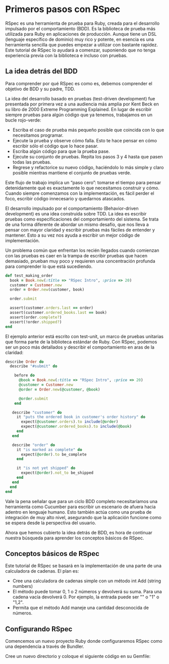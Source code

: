 # Primeros pasos con RSpec
RSpec es una herramienta de prueba para Ruby, creada para el desarrollo impulsado por el comportamiento (BDD). Es la biblioteca de prueba más utilizada para Ruby en aplicaciones de producción. Aunque tiene un DSL (lenguaje específico de dominio) muy rico y potente, en esencia es una herramienta sencilla que puedes empezar a utilizar con bastante rapidez. Este tutorial de RSpec lo ayudará a comenzar, suponiendo que no tenga experiencia previa con la biblioteca e incluso con pruebas.

## La idea detrás del BDD
Para comprender por qué RSpec es como es, debemos comprender el objetivo de BDD y su padre, TDD.

La idea del desarrollo basado en pruebas (test-driven development) fue presentada por primera vez a una audiencia más amplia por Kent Beck en su libro de 2000 Extreme Programming Explained. En lugar de escribir siempre pruebas para algún código que ya tenemos, trabajamos en un bucle rojo-verde:
* Escriba el caso de prueba más pequeño posible que coincida con lo que necesitamos programar.
* Ejecute la prueba y observe cómo falla. Esto te hace pensar en cómo escribir sólo el código que lo hace pasar.
* Escriba algún código para que la prueba pase.
* Ejecute su conjunto de pruebas. Repita los pasos 3 y 4 hasta que pasen todas las pruebas.
* Regrese y refactorice su nuevo código, haciéndolo lo más simple y claro posible mientras mantiene el conjunto de pruebas verde.

Este flujo de trabajo implica un “paso cero”: tomarse el tiempo para pensar detenidamente qué es exactamente lo que necesitamos construir y cómo. Cuando siempre comenzamos con la implementación, es fácil perder el foco, escribir código innecesario y quedarnos atascados.

El desarrollo impulsado por el comportamiento (Behavior-driven development) es una idea construida sobre TDD. La idea es escribir pruebas como especificaciones del comportamiento del sistema. Se trata de una forma diferente de abordar un mismo desafío, que nos lleva a pensar con mayor claridad y escribir pruebas más fáciles de entender y mantener. Esto a su vez nos ayuda a escribir un mejor código de implementación.

Un problema común que enfrentan los recién llegados cuando comienzan con las pruebas es caer en la trampa de escribir pruebas que hacen demasiado, prueban muy poco y requieren una concentración profunda para comprender lo que está sucediendo.

``` ruby
def test_making_order
  book = Book.new(:title => "RSpec Intro", :price => 20)
  customer = Customer.new
  order = Order.new(customer, book)

  order.submit

  assert(customer.orders.last == order)
  assert(customer.ordered_books.last == book)
  assert(order.complete?)
  assert(!order.shipped?)
end
```
El ejemplo anterior está escrito con test-unit, un marco de pruebas unitarias que forma parte de la biblioteca estándar de Ruby.
Con RSpec, podemos ser un poco más detallados y describir el comportamiento en aras de la claridad:
``` ruby
describe Order do
  describe "#submit" do

    before do
      @book = Book.new(:title => "RSpec Intro", :price => 20)
      @customer = Customer.new
      @order = Order.new(@customer, @book)

      @order.submit
    end

   describe "customer" do
     it "puts the ordered book in customer's order history" do
       expect(@customer.orders).to include(@order)
       expect(@customer.ordered_books).to include(@book)
     end
   end

   describe "order" do
     it "is marked as complete" do
       expect(@order).to be_complete
     end

     it "is not yet shipped" do
       expect(@order).not_to be_shipped
     end
   end
  end
end
```
Vale la pena señalar que para un ciclo BDD completo necesitaríamos una herramienta como Cucumber para escribir un escenario de afuera hacia adentro en lenguaje humano. Esto también actúa como una prueba de integración de muy alto nivel, asegurando que la aplicación funcione como se espera desde la perspectiva del usuario.

Ahora que hemos cubierto la idea detrás de BDD, es hora de continuar nuestra búsqueda para aprender los conceptos básicos de RSpec.

## Conceptos básicos de RSpec
Este tutorial de RSpec se basará en la implementación de una parte de una calculadora de cadenas. El plan es:
* Cree una calculadora de cadenas simple con un método int Add (string numbers)
* El método puede tomar 0, 1 o 2 números y devolverá su suma. Para una cadena vacía devolverá 0. Por ejemplo, la entrada puede ser "" o "1" o "1,2".
* Permita que el método Add maneje una cantidad desconocida de números.

## Configurando RSpec
Comencemos un nuevo proyecto Ruby donde configuraremos RSpec como una dependencia a través de Bundler.

Cree un nuevo directorio y coloque el siguiente código en su Gemfile:























